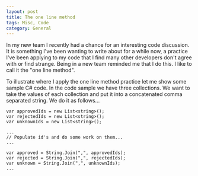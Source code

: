 ```yaml
---
layout: post
title: The one line method
tags: Misc, Code
category: General
---
```

In my new team I recently had a chance for an interesting code discussion. It is something I've been wanting to write about for a while now, a practice I've been applying to my code that I find many other developers don't agree with or find strange. Being in a new team reminded me that I do this. I like to call it the "one line method".

To illustrate where I apply the one line method practice let me show some sample C# code. In the code sample we have three collections. We want to take the values of each collection and put it into a concatenated comma separated string. We do it as follows...

~~~
var approvedIds = new List<string>();
var rejectedIds = new List<string>();
var unknownIds = new List<string>();

...
// Populate id's and do some work on them...
...

var approved = String.Join(",", approvedIds);
var rejected = String.Join(",", rejectedIds);
var unknown = String.Join(",", unknownIds);
...
~~~
